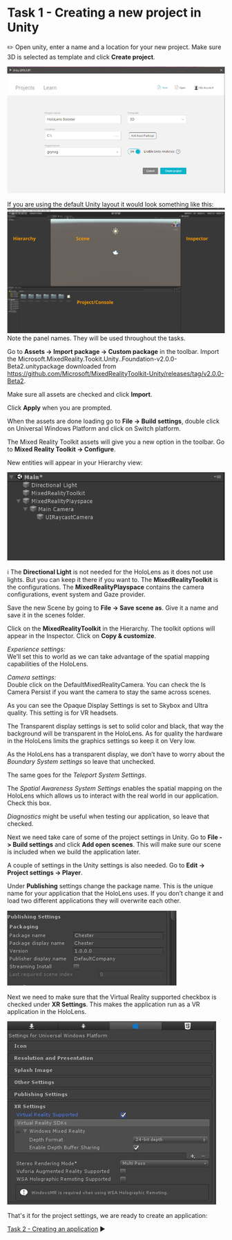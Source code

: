 # Task 1 - Creating a new project in Unity

:pencil2:  Open unity, enter a name and a location for your new project. Make sure 3D is selected as template and click **Create project**.

![Unity setup](Screenshots/unity_setup.png)

If you are using the default Unity layout it would look something like this: 
![Unity layout](Screenshots/unity_overview_default.png)
Note the panel names. They will be used throughout the tasks. 

Go to **Assets -> Import package -> Custom package** in the toolbar. Import the Microsoft.MixedReality.Tookit.Unity..Foundation-v2.0.0-Beta2.unitypackage downloaded from https://github.com/Microsoft/MixedRealityToolkit-Unity/releases/tag/v2.0.0-Beta2.

Make sure all assets are checked and click **Import**.

Click **Apply** when you are prompted. 

When the assets are done loading go to **File -> Build settings**, double click on Universal Windows Platform and click on Switch platform. 

The Mixed Reality Toolkit assets will give you a new option in the toolbar. Go to **Mixed Reality Toolkit -> Configure**. 

New entities will appear in your Hierarchy view: 

![Hierarchy](Screenshots/hierarchy1.jpg)

:information_source: The **Directional Light** is not needed for the HoloLens as it does not use lights. But you can keep it there if you want to. The **MixedRealityToolkit** is the configurations. The **MixedRealityPlayspace** contains the camera configurations, event system and Gaze provider.

Save the new Scene by going to **File -> Save scene as**. Give it a name and save it in the scenes folder. 

Click on the **MixedRealityToolkit** in the Hierarchy. The toolkit options will appear in the Inspector. Click on **Copy & customize**.

*Experience settings:*  
We’ll set this to world as we can take advantage of the spatial mapping capabilities of the HoloLens.

*Camera settings:*  
Double click on the DefaultMixedRealityCamera. You can check the Is Camera Persist if you want the camera to stay the same across scenes. 

As you can see the Opaque Display Settings is set to Skybox and Ultra quality. This setting is for VR headsets.

The Transparent display settings is set to solid color and black, that way the background will be transparent in the HoloLens. As for quality the hardware in the HoloLens limits the graphics settings so keep it on Very low.

As the HoloLens has a transparent display, we don’t have to worry about the *Boundary System settings* so leave that unchecked. 

The same goes for the *Teleport System Settings*. 

The *Spatial Awareness System Settings* enables the spatial mapping on the HoloLens which allows us to interact with the real world in our application. Check this box. 

*Diagnostics* might be useful when testing our application, so leave that checked. 

Next we need take care of some of the project settings in Unity. Go to **File -> Build settings** and click **Add open scenes**. This will make sure our scene is included when we build the application later. 

A couple of settings in the Unity settings is also needed. Go to **Edit -> Project settings -> Player**. 

Under **Publishing** settings change the package name. This is the unique name for your application that the HoloLens uses. If you don’t change it and load two different applications they will overwrite each other. 

![Publish settings](Screenshots/publish_settings.jpg)

Next we need to make sure that the Virtual Reality supported checkbox is checked under **XR Settings**. This makes the application run as a VR application in the HoloLens. 

![XR settings](Screenshots/xr_settings.jpg)

That's it for the project settings, we are ready to create an application: 

[Task 2 - Creating an application](TASK2.md) :arrow_forward:


